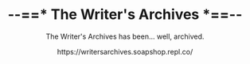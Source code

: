 <h1 align=center>--==* The Writer's Archives *==--</h1>

<p align=center>The Writer's Archives has been... well, archived.</p>

<p align=center>https://writersarchives.soapshop.repl.co/</p>
